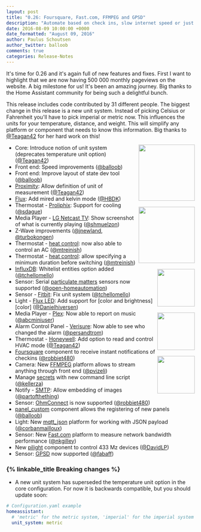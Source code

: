 ```yaml
---
layout: post
title: "0.26: Foursquare, Fast.com, FFMPEG and GPSD"
description: "Automate based on check ins, slow internet speed or just stream a camera using FFMPEG."
date: 2016-08-09 10:00:00 +0000
date_formatted: "August 09, 2016"
author: Paulus Schoutsen
author_twitter: balloob
comments: true
categories: Release-Notes
---
```


It's time for 0.26 and it's again full of new features and fixes. First I want to highlight that we are now having 500 000 monthly pageviews on the website. A big milestone for us! It's been an amazing journey. Big thanks to the Home Assistant community for being such a delightful bunch.

This release includes code contributed by 31 different people. The biggest change in this release is a new unit system. Instead of picking Celsius or Fahrenheit you'll have to pick imperial or metric now. This influences the units for your temperature, distance, and weight. This will simplify any platform or component that needs to know this information. Big thanks to [@Teagan42] for her hard work on this!

<img src='/images/supported_brands/foursquare.png' style='clear: right; margin-left: 5px; border:none; box-shadow: none; float: right; margin-bottom: 16px;' width='150' /><img src='/images/supported_brands/ohmconnect.png' style='clear: right; margin-left: 5px; border:none; box-shadow: none; float: right; margin-bottom: 16px;' width='150' /><img src='/images/supported_brands/fastdotcom.png' style='clear: right; margin-left: 5px; border:none; box-shadow: none; float: right; margin-bottom: 16px;' width='100' /><img src='/images/supported_brands/gpsd.png' style='clear: right; margin-left: 5px; border:none; box-shadow: none; float: right; margin-bottom: 16px;' width='100' /><img src='/images/supported_brands/ffmpeg.png' style='clear: right; margin-left: 5px; border:none; box-shadow: none; float: right; margin-bottom: 16px;' width='100' />

- Core: Introduce notion of unit system (deprecates temperature unit option) ([@Teagan42])
- Front end: Speed improvements ([@balloob])
- Front end: Improve layout of state dev tool ([@balloob])
- [Proximity]\: Allow definition of unit of measurement ([@Teagan42])
- [Flux]\: Add mired and kelvin mode ([@HBDK])
- Thermostat - [Proliphix]: Support for cooling ([@sdague])
- Media Player - [LG Netcast TV]: Show screenshot of what is currently playing ([@shmuelzon])
- Z-Wave improvements ([@jnewland], [@turbokongen])
- Thermostat - [heat control]: now also able to control an AC ([@mtreinish])
- Thermostat - [heat control]: allow specifying a minimum duration before switching ([@mtreinish])
- [InfluxDB]\: Whitelist entities option added ([@tchellomello])
- Sensor: Serial [particulate matters][particulate] sensors now supported ([@open-homeautomation])
- Sensor - [Fitbit]: Fix unit system ([@tchellomello])
- Light - [Flux LED]: Add support for [color and brightness][color] ([@Danielhiversen])
- Media Player - [Plex]: Now able to report on music ([@abcminiuser])
- Alarm Control Panel - [Verisure]: Now able to see who changed the alarm ([@persandtrom])
- Thermostat - [Honeywell]: Add option to read and control HVAC mode ([@Teagan42])
- [Foursquare] component to receive instant notifications of checkins ([@robbiet480])
- Camera: New [FFMPEG] platform allows to stream anything through front end ([@pvizeli])
- Manage [secrets] with new command line script ([@kellerza])
- Notify - [SMTP]: Allow embedding of images ([@partofthething])
- Sensor: [OhmConnect] is now supported ([@robbiet480])
- [panel_custom] component allows the registering of new panels ([@balloob])
- Light: New [mqtt_json] platform for working with JSON payload ([@corbanmailloux])
- Sensor: New [Fast.com] platform to measure network bandwidth performance ([@nkgilley])
- New [pilight] component to control 433 Mz devices ([@DavidLP])
- Sensor: [GPSD] now supported ([@fabaff])

### {% linkable_title Breaking changes %}

 - A new unit system has superseded the temperature unit option in the core configuration. For now it is backwards compatible, but you should update soon:

```yaml
# Configuration.yaml example
homeassistant:
  # 'metric' for the metric system, 'imperial' for the imperial system
  unit_system: metric
```

[@abcminiuser]: https://github.com/abcminiuser
[@balloob]: https://github.com/balloob
[@corbanmailloux]: https://github.com/corbanmailloux
[@Danielhiversen]: https://github.com/Danielhiversen
[@DavidLP]: https://github.com/DavidLP
[@fabaff]: https://github.com/fabaff
[@HBDK]: https://github.com/HBDK
[@jnewland]: https://github.com/jnewland
[@kellerza]: https://github.com/kellerza
[@mtreinish]: https://github.com/mtreinish
[@nkgilley]: https://github.com/nkgilley
[@open-homeautomation]: https://github.com/open-homeautomation
[@partofthething]: https://github.com/partofthething
[@persandtrom]: https://github.com/persandtrom
[@pvizeli]: https://github.com/pvizeli
[@robbiet480]: https://github.com/robbiet480
[@sdague]: https://github.com/sdague
[@shmuelzon]: https://github.com/shmuelzon
[@tchellomello]: https://github.com/tchellomello
[@Teagan42]: https://github.com/Teagan42
[@turbokongen]: https://github.com/turbokongen
[@fabaff]: https://github.com/fabaff

[Foursquare]: /components/foursquare/
[OhmConnect]: /components/sensor.ohmconnect/
[FFMPEG]: /components/camera.ffmpeg/
[SMTP]: /components/notify.smtp/
[panel_custom]: /components/panel_custom/
[Verisure]: /components/alarm_control_panel.verisure/
[Flux LED]: /components/light.flux_led/
[InfluxDB]: /components/influxdb/
[particulate]: /components/sensor.serial_pm/
[LG Netcast TV]: /components/media_player.lg_netcast/
[mqtt_json]: /components/light.mqtt_json/
[Fast.com]: /components/sensor.fastdotcom/
[pilight]: /components/pilight/
[GPSD]: /components/sensor.gpsd/
[heat control]: /components/thermostat.heat_control/
[Proximity]: /components/proximity/
[Flux]: /components/switch.flux/
[Proliphix]: /components/thermostat.proliphix/
[Fitbit]: /components/sensor.fitbit/
[Plex]: /components/media_player.plex/
[Honeywell]: /components/thermostat.honeywell/
[Secrets]: /topics/secrets/
